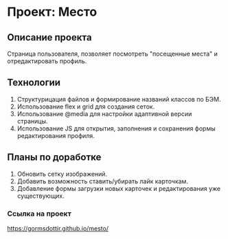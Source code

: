# Проект: Место

## Описание проекта

Страница пользователя, позволяет посмотреть "посещенные места" и отредактировать профиль.

## Технологии

1. Структурицация файлов и формирование названий классов по БЭМ.
2. Использование flex и grid для создания сеток.
3. Использование @media для настройки адаптивной версии страницы.
4. Использование JS для открытия, заполнения и сохранения формы редактирования профиля.

## Планы по доработке

1. Обновить сетку изображений.
2. Добавить возможность ставить/убирать лайк карточкам.
3. Добавление формы загрузки новых карточек и редактирования уже существующих.

### Ссылка на проект

https://gormsdottir.github.io/mesto/
